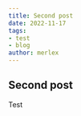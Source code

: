 ```yaml
---
title: Second post
date: 2022-11-17
tags:
- test
- blog
author: merlex
---
```

## Second post

Test

